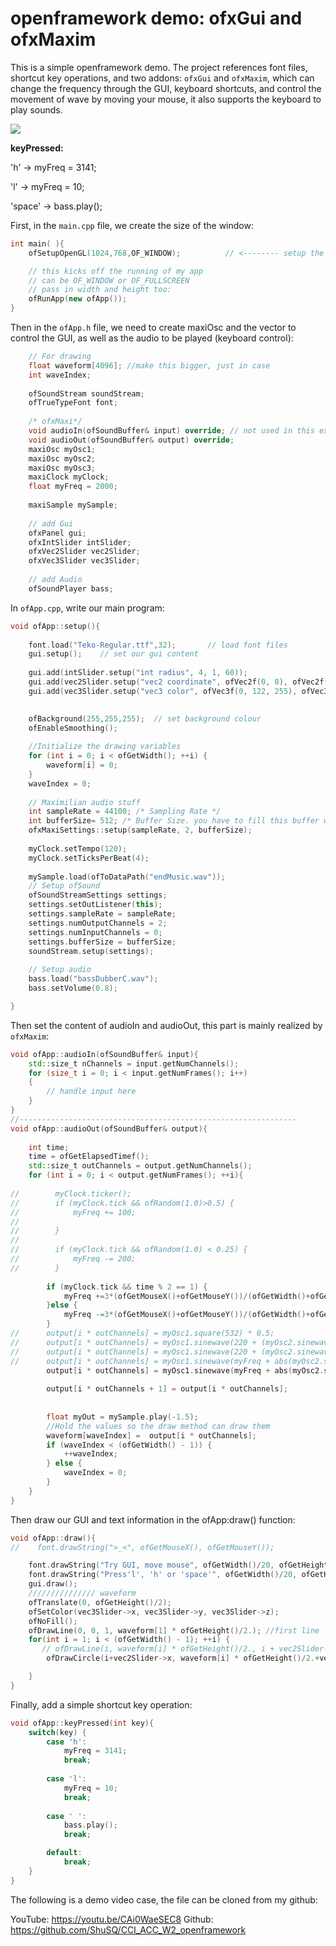 
# openframework demo: ofxGui and ofxMaxim

This is a simple openframework demo. The project references font files, shortcut key operations, and two addons: `ofxGui` and `ofxMaxim`, which can change the frequency through the GUI, keyboard shortcuts, and control the movement of wave by moving your mouse, it also supports the keyboard to play sounds.

![](https://miro.medium.com/max/700/1*2sFuI4yEf7hKqXEYTdGlvA.gif)

**keyPressed:**

'h' -> myFreq = 3141;

'l' -> myFreq = 10;

'space' -> bass.play();



First, in the `main.cpp` file, we create the size of the window:

```c++
int main( ){
	ofSetupOpenGL(1024,768,OF_WINDOW);			// <-------- setup the GL context

	// this kicks off the running of my app
	// can be OF_WINDOW or OF_FULLSCREEN
	// pass in width and height too:
	ofRunApp(new ofApp());
}
```

Then in the `ofApp.h` file, we need to create maxiOsc and the vector to control the GUI, as well as the audio to be played (keyboard control):

```c++
    // For drawing
    float waveform[4096]; //make this bigger, just in case
    int waveIndex;
    
    ofSoundStream soundStream;
    ofTrueTypeFont font;
    
    /* ofxMaxi*/
    void audioIn(ofSoundBuffer& input) override; // not used in this example
    void audioOut(ofSoundBuffer& output) override;
    maxiOsc myOsc1;
    maxiOsc myOsc2;
    maxiOsc myOsc3;
    maxiClock myClock;
    float myFreq = 2000;
    
    maxiSample mySample;
    
    // add Gui
    ofxPanel gui;
    ofxIntSlider intSlider;
    ofxVec2Slider vec2Slider;
    ofxVec3Slider vec3Slider;
    
    // add Audio
    ofSoundPlayer bass;
```

In `ofApp.cpp`, write our main program:

```c++
void ofApp::setup(){
    
    font.load("Teko-Regular.ttf",32);		// load font files
    gui.setup();	// set our gui content
    
    gui.add(intSlider.setup("int radius", 4, 1, 60));
    gui.add(vec2Slider.setup("vec2 coordinate", ofVec2f(0, 0), ofVec2f(0, 0), ofVec2f(ofGetWidth(), ofGetHeight())));
    gui.add(vec3Slider.setup("vec3 color", ofVec3f(0, 122, 255), ofVec3f(0, 0, 0), ofVec3f(255, 255, 255)));

    
    ofBackground(255,255,255);	// set background colour
    ofEnableSmoothing();
    
    //Initialize the drawing variables
    for (int i = 0; i < ofGetWidth(); ++i) {
        waveform[i] = 0;
    }
    waveIndex = 0;
    
    // Maximilian audio stuff
    int sampleRate = 44100; /* Sampling Rate */
    int bufferSize= 512; /* Buffer Size. you have to fill this buffer with sound using the for loop in the audioOut method */
    ofxMaxiSettings::setup(sampleRate, 2, bufferSize);
    
    myClock.setTempo(120);
    myClock.setTicksPerBeat(4);
    
    mySample.load(ofToDataPath("endMusic.wav"));
    // Setup ofSound
    ofSoundStreamSettings settings;
    settings.setOutListener(this);
    settings.sampleRate = sampleRate;
    settings.numOutputChannels = 2;
    settings.numInputChannels = 0;
    settings.bufferSize = bufferSize;
    soundStream.setup(settings);
    
    // Setup audio
    bass.load("bassDubberC.wav");
    bass.setVolume(0.8);

}
```

Then set the content of audioIn and audioOut, this part is mainly realized by `ofxMaxim`:

```c++
void ofApp::audioIn(ofSoundBuffer& input){
    std::size_t nChannels = input.getNumChannels();
    for (size_t i = 0; i < input.getNumFrames(); i++)
    {
        // handle input here
    }
}
//--------------------------------------------------------------
void ofApp::audioOut(ofSoundBuffer& output){
    
    int time;
    time = ofGetElapsedTimef();
    std::size_t outChannels = output.getNumChannels();
    for (int i = 0; i < output.getNumFrames(); ++i){
        
//        myClock.ticker();
//        if (myClock.tick && ofRandom(1.0)>0.5) {
//            myFreq += 100;
//
//        }
//
//        if (myClock.tick && ofRandom(1.0) < 0.25) {
//            myFreq -= 200;
//        }
        
        if (myClock.tick && time % 2 == 1) {
            myFreq +=3*(ofGetMouseX()+ofGetMouseY())/(ofGetWidth()+ofGetHeight());
        }else {
            myFreq -=3*(ofGetMouseX()+ofGetMouseY())/(ofGetWidth()+ofGetHeight());
        }
//      output[i * outChannels] = myOsc1.square(532) * 0.5;
//      output[i * outChannels] = myOsc1.sinewave(220 + (myOsc2.sinewave(0.1)*100)) * 0.5;
//      output[i * outChannels] = myOsc1.sinewave(220 + (myOsc2.sinewave(400)*100)) * 0.5;
//      output[i * outChannels] = myOsc1.sinewave(myFreq + abs(myOsc2.sinewave(0.4) * myOsc3.coswave(myFreq))) * (ofRandom(0.01) + 0.35);
        output[i * outChannels] = myOsc1.sinewave(myFreq + abs(myOsc2.sinewave(43.066) * myOsc3.coswave(myFreq)*0.043))*0.7*(ofGetMouseX()+ofGetMouseY())/(ofGetWidth()+ofGetHeight());
        
        output[i * outChannels + 1] = output[i * outChannels];
        
        
        float myOut = mySample.play(-1.5);
        //Hold the values so the draw method can draw them
        waveform[waveIndex] =  output[i * outChannels];
        if (waveIndex < (ofGetWidth() - 1)) {
            ++waveIndex;
        } else {
            waveIndex = 0;
        }
    }
}

```

Then draw our GUI and text information in the ofApp:draw() function:

```c++
void ofApp::draw(){
//    font.drawString(">_<", ofGetMouseX(), ofGetMouseY());

    font.drawString("Try GUI, move mouse", ofGetWidth()/20, ofGetHeight()*15/16);
    font.drawString("Press'l', 'h' or 'space'", ofGetWidth()/20, ofGetHeight()*7/8);
    gui.draw();
    /////////////// waveform
    ofTranslate(0, ofGetHeight()/2);
    ofSetColor(vec3Slider->x, vec3Slider->y, vec3Slider->z);
    ofNoFill();
    ofDrawLine(0, 0, 1, waveform[1] * ofGetHeight()/2.); //first line
    for(int i = 1; i < (ofGetWidth() - 1); ++i) {
       // ofDrawLine(i, waveform[i] * ofGetHeight()/2., i + vec2Slider->x, waveform[i+1] * ofGetHeight()/2.+vec2Slider->y);
        ofDrawCircle(i+vec2Slider->x, waveform[i] * ofGetHeight()/2.+vec2Slider->y, intSlider);

    }
}
```

Finally, add a simple shortcut key operation:

```c++
void ofApp::keyPressed(int key){
    switch(key) {
        case 'h':
            myFreq = 3141;
            break;
            
        case 'l':
            myFreq = 10;
            break;
            
        case ' ':
            bass.play();
            break;

        default:
            break;
    }   
}
```

The following is a demo video case, the file can be cloned from my github:

YouTube: https://youtu.be/CAi0WaeSEC8
Github:  https://github.com/ShuSQ/CCI_ACC_W2_openframework
